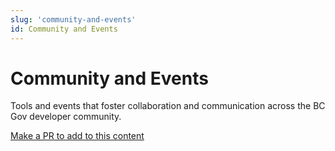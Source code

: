 ```yaml
---
slug: 'community-and-events'
id: Community and Events
---
```

# Community and Events

Tools and events that foster collaboration and communication across the BC Gov developer community.

[Make a PR to add to this content](https://github.com/bcgov/devhub-app-web/blob/master/web/topics/community-and-events.md)
